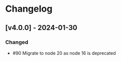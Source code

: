 # Changelog

## [v4.0.0] - 2024-01-30

### Changed

- #90 Migrate to node 20 as node 16 is deprecated
